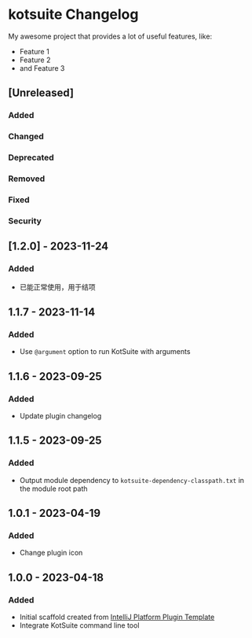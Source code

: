 <!-- Keep a Changelog guide -> https://keepachangelog.com -->

# kotsuite Changelog
My awesome project that provides a lot of useful features, like:

- Feature 1
- Feature 2
- and Feature 3

## [Unreleased]

### Added

### Changed

### Deprecated

### Removed

### Fixed

### Security

## [1.2.0] - 2023-11-24

### Added
- 已能正常使用，用于结项

## 1.1.7 - 2023-11-14

### Added
- Use `@argument` option to run KotSuite with arguments

## 1.1.6 - 2023-09-25

### Added
- Update plugin changelog

## 1.1.5 - 2023-09-25

### Added
- Output module dependency to `kotsuite-dependency-classpath.txt` in the module root path

## 1.0.1 - 2023-04-19

### Added
- Change plugin icon

## 1.0.0 - 2023-04-18

### Added
- Initial scaffold created from [IntelliJ Platform Plugin Template](https://github.com/JetBrains/intellij-platform-plugin-template)
- Integrate KotSuite command line tool
